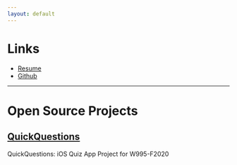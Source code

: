 ```yaml
---
layout: default
---
```

# Links
- [Resume](https://github.com/karimerobles/karimerobles.github.io/blob/main/Karime%20Robles%20Resume%208:20.pdf)
- [Github](https://github.com/karimerobles)

---

# Open Source Projects

## [QuickQuestions](https://github.com/karimerobles/quickquestions)
QuickQuestions: iOS Quiz App Project for W995-F2020

